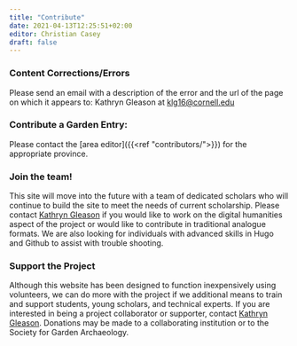 ```yaml
---
title: "Contribute"
date: 2021-04-13T12:25:51+02:00
editor: Christian Casey
draft: false
---
```


### Content Corrections/Errors

Please send an email with a description of the error and the url of the page on which it appears to: Kathryn Gleason at <klg16@cornell.edu>

### Contribute a Garden Entry:

Please contact the [area editor]({{<ref "contributors/">}}) for the appropriate province.

### Join the team!

This site will move into the future with a team of dedicated scholars who will continue to build the site to meet the needs of current scholarship. Please contact [Kathryn Gleason](mailto:klg16@cornell.edu) if you would like to work on the digital humanities aspect of the project or would like to contribute in traditional analogue formats. We are also looking for individuals with advanced skills in Hugo and Github to assist with trouble shooting.

### Support the Project

Although this website has been designed to function inexpensively using volunteers, we can do more with the project if we additional means to train and support students, young scholars, and technical experts. If you are interested in being a project collaborator or supporter, contact [Kathryn Gleason](mailto:klg16@cornell.edu). Donations may be made to a collaborating institution or to the Society for Garden Archaeology.
